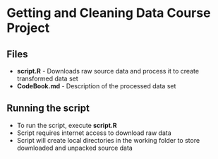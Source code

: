 # Getting and Cleaning Data Course Project

## Files
* **script.R** - Downloads raw source data and process it to create transformed data set
* **CodeBook.md** - Description of the processed data set

## Running the script

* To run the script, execute **script.R**
* Script requires internet access to download raw data
* Script will create local directories in the working folder to store downloaded and unpacked source data
